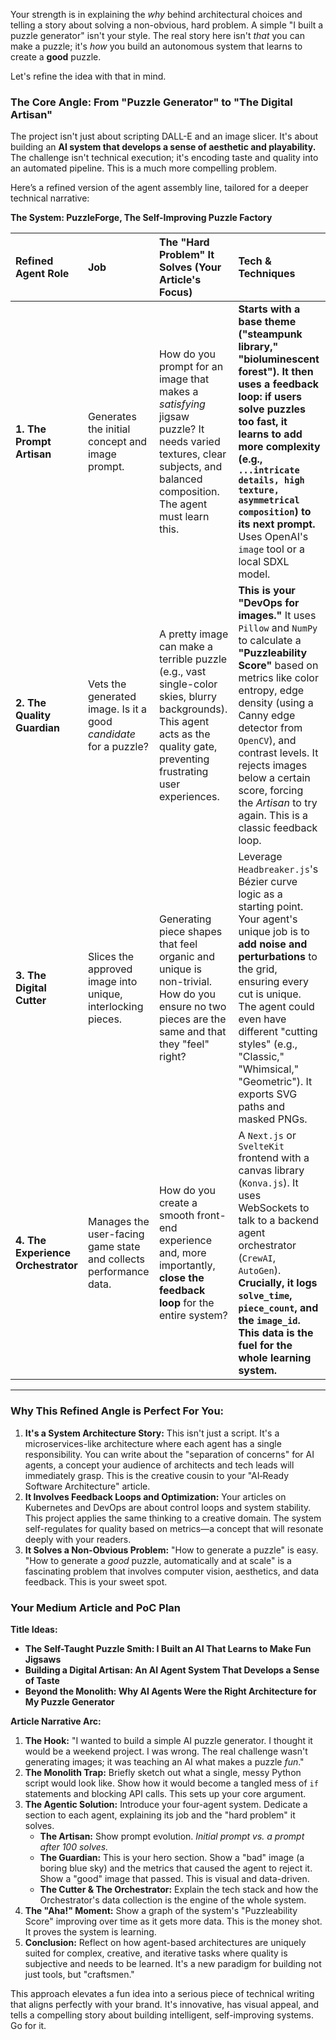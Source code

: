 Your strength is in explaining the *why* behind architectural choices and telling a story about solving a non-obvious, hard problem. A simple "I built a puzzle generator" isn't your style. The real story here isn't *that* you can make a puzzle; it's *how* you build an autonomous system that learns to create a **good** puzzle.

Let's refine the idea with that in mind.

### The Core Angle: From "Puzzle Generator" to "The Digital Artisan"

The project isn't just about scripting DALL-E and an image slicer. It's about building an **AI system that develops a sense of aesthetic and playability.** The challenge isn't technical execution; it's encoding taste and quality into an automated pipeline. This is a much more compelling problem.

Here’s a refined version of the agent assembly line, tailored for a deeper technical narrative:

**The System: PuzzleForge, The Self-Improving Puzzle Factory**

| Refined Agent Role | Job | The "Hard Problem" It Solves (Your Article's Focus) | Tech & Techniques |
| :--- | :--- | :--- | :--- |
| **1. The Prompt Artisan** | Generates the initial concept and image prompt. | How do you prompt for an image that makes a *satisfying* jigsaw puzzle? It needs varied textures, clear subjects, and balanced composition. The agent must learn this. | **Starts with a base theme ("steampunk library," "bioluminescent forest"). It then uses a feedback loop: if users solve puzzles too fast, it learns to add more complexity (e.g., `...intricate details, high texture, asymmetrical composition`) to its next prompt.** Uses OpenAI's `image` tool or a local SDXL model. |
| **2. The Quality Guardian** | Vets the generated image. Is it a good *candidate* for a puzzle? | A pretty image can make a terrible puzzle (e.g., vast single-color skies, blurry backgrounds). This agent acts as the quality gate, preventing frustrating user experiences. | **This is your "DevOps for images."** It uses `Pillow` and `NumPy` to calculate a **"Puzzleability Score"** based on metrics like color entropy, edge density (using a Canny edge detector from `OpenCV`), and contrast levels. It rejects images below a certain score, forcing the *Artisan* to try again. This is a classic feedback loop. |
| **3. The Digital Cutter** | Slices the approved image into unique, interlocking pieces. | Generating piece shapes that feel organic and unique is non-trivial. How do you ensure no two pieces are the same and that they "feel" right? | Leverage `Headbreaker.js`'s Bézier curve logic as a starting point. Your agent's unique job is to **add noise and perturbations** to the grid, ensuring every cut is unique. The agent could even have different "cutting styles" (e.g., "Classic," "Whimsical," "Geometric"). It exports SVG paths and masked PNGs. |
| **4. The Experience Orchestrator** | Manages the user-facing game state and collects performance data. | How do you create a smooth front-end experience and, more importantly, **close the feedback loop** for the entire system? | A `Next.js` or `SvelteKit` frontend with a canvas library (`Konva.js`). It uses WebSockets to talk to a backend agent orchestrator (`CrewAI`, `AutoGen`). **Crucially, it logs `solve_time`, `piece_count`, and the `image_id`. This data is the fuel for the whole learning system.** |

---

### Why This Refined Angle is Perfect For You:

1.  **It's a System Architecture Story:** This isn't just a script. It's a microservices-like architecture where each agent has a single responsibility. You can write about the "separation of concerns" for AI agents, a concept your audience of architects and tech leads will immediately grasp. This is the creative cousin to your "AI‑Ready Software Architecture" article.
2.  **It Involves Feedback Loops and Optimization:** Your articles on Kubernetes and DevOps are about control loops and system stability. This project applies the same thinking to a creative domain. The system self-regulates for quality based on metrics—a concept that will resonate deeply with your readers.
3.  **It Solves a Non-Obvious Problem:** "How to generate a puzzle" is easy. "How to generate a *good* puzzle, automatically and at scale" is a fascinating problem that involves computer vision, aesthetics, and data feedback. This is your sweet spot.

### Your Medium Article and PoC Plan

**Title Ideas:**

*   **The Self-Taught Puzzle Smith: I Built an AI That Learns to Make Fun Jigsaws**
*   **Building a Digital Artisan: An AI Agent System That Develops a Sense of Taste**
*   **Beyond the Monolith: Why AI Agents Were the Right Architecture for My Puzzle Generator**

**Article Narrative Arc:**

1.  **The Hook:** "I wanted to build a simple AI puzzle generator. I thought it would be a weekend project. I was wrong. The real challenge wasn't generating images; it was teaching an AI what makes a puzzle *fun*."
2.  **The Monolith Trap:** Briefly sketch out what a single, messy Python script would look like. Show how it would become a tangled mess of `if` statements and blocking API calls. This sets up your core argument.
3.  **The Agentic Solution:** Introduce your four-agent system. Dedicate a section to each agent, explaining its job and the "hard problem" it solves.
    *   **The Artisan:** Show prompt evolution. *Initial prompt vs. a prompt after 100 solves.*
    *   **The Guardian:** This is your hero section. Show a "bad" image (a boring blue sky) and the metrics that caused the agent to reject it. Show a "good" image that passed. This is visual and data-driven.
    *   **The Cutter & The Orchestrator:** Explain the tech stack and how the Orchestrator's data collection is the engine of the whole system.
4.  **The "Aha!" Moment:** Show a graph of the system's "Puzzleability Score" improving over time as it gets more data. This is the money shot. It proves the system is learning.
5.  **Conclusion:** Reflect on how agent-based architectures are uniquely suited for complex, creative, and iterative tasks where quality is subjective and needs to be learned. It's a new paradigm for building not just tools, but "craftsmen."

This approach elevates a fun idea into a serious piece of technical writing that aligns perfectly with your brand. It's innovative, has visual appeal, and tells a compelling story about building intelligent, self-improving systems. Go for it.